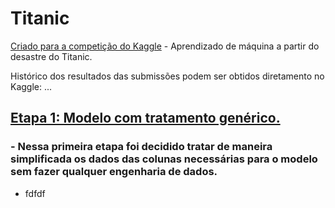 # Titanic
[Criado para a competição do Kaggle](https://www.kaggle.com/competitions/titanic/overview) - Aprendizado de máquina a partir do desastre do Titanic.<br>

Histórico dos resultados das submissões podem ser obtidos diretamento no Kaggle:
...

## [Etapa 1: Modelo com tratamento genérico.](https://github.com/ZeyOliveira/Titanic/blob/main/Etapa1.ipynb)
### - Nessa primeira etapa foi decidido tratar de maneira simplificada os dados das colunas necessárias para o modelo sem fazer qualquer engenharia de dados. <br>
 - fdfdf
